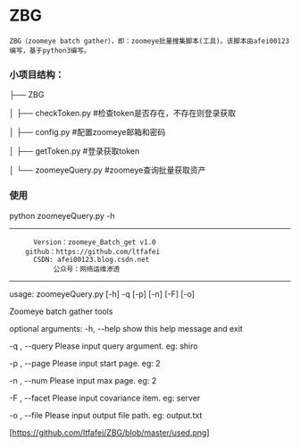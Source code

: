 # ZBG
    ZBG（zoomeye batch gather），即：zoomeye批量搜集脚本(工具)。该脚本由afei00123编写，基于python3编写。
    
### 小项目结构：
├── ZBG

│   ├── checkToken.py	  #检查token是否存在，不存在则登录获取

│   ├── config.py	      #配置zoomeye邮箱和密码

│   ├── getToken.py	    #登录获取token

│   └── zoomeyeQuery.py	#zoomeye查询批量获取资产

### 使用
python zoomeyeQuery.py -h

************************************************************
          Version：zoomeye_Batch_get v1.0
        github：https://github.com/ltfafei
          CSDN: afei00123.blog.csdn.net
               公众号：网络运维渗透

************************************************************

usage: zoomeyeQuery.py [-h] -q  [-p] [-n] [-F] [-o]

Zoomeye batch gather tools

optional arguments:
  -h, --help     show this help message and exit
  
  -q , --query   Please input query argument. eg: shiro
  
  -p , --page    Please input start page. eg: 2
  
  -n , --num     Please input max page. eg: 2
  
  -F , --facet   Please input covariance item. eg: server
  
  -o , --file    Please input output file path. eg: output.txt
  
[https://github.com/ltfafei/ZBG/blob/master/used.png]
